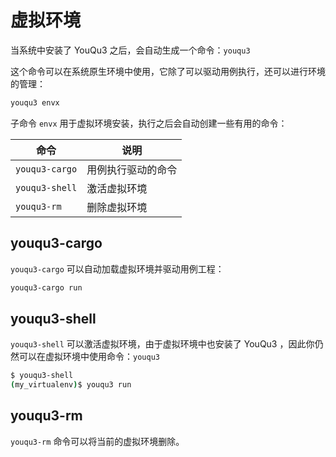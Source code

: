 # 虚拟环境

当系统中安装了 YouQu3 之后，会自动生成一个命令：`youqu3`

这个命令可以在系统原生环境中使用，它除了可以驱动用例执行，还可以进行环境的管理：

```bash
youqu3 envx
```

子命令 `envx` 用于虚拟环境安装，执行之后会自动创建一些有用的命令：

| 命令           | 说明               |
| -------------- | ------------------ |
| `youqu3-cargo` | 用例执行驱动的命令 |
| `youqu3-shell` | 激活虚拟环境       |
| `youqu3-rm`    | 删除虚拟环境       |

## youqu3-cargo

`youqu3-cargo` 可以自动加载虚拟环境并驱动用例工程：

```bash
youqu3-cargo run
```

## youqu3-shell

`youqu3-shell` 可以激活虚拟环境，由于虚拟环境中也安装了 YouQu3 ，因此你仍然可以在虚拟环境中使用命令：`youqu3`

```bash
$ youqu3-shell
(my_virtualenv)$ youqu3 run
```

## youqu3-rm

`youqu3-rm` 命令可以将当前的虚拟环境删除。